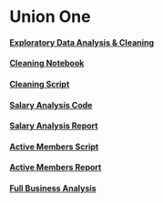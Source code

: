 # Union One

#### [Exploratory Data Analysis & Cleaning](eda.ipynb)

#### [Cleaning Notebook](cleaning.ipynb)

#### [Cleaning Script](cleaning-script.py)

#### [Salary Analysis Code](salary-analysis.ipynb)

#### [Salary Analysis Report](reports/salary-analysis.xlsx)

#### [Active Members Script](active-members-report-script.py)

#### [Active Members Report](reports/active-members-report.xlsx)

#### [Full Business Analysis](business-analysis.ipynb)
